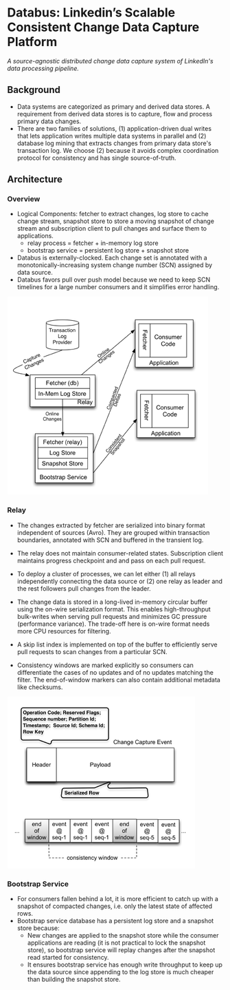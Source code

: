 # Databus: Linkedin’s Scalable Consistent Change Data Capture Platform

*A source-agnostic distributed change data capture system of LinkedIn's data processing pipeline.*

## Background

- Data systems are categorized as primary and derived data stores. A requirement from derived data stores is to capture, flow and process primary data changes.
- There are two families of solutions, (1) application-driven dual writes that lets application writes multiple data systems in parallel and  (2) database log mining that extracts changes from primary data store's transaction log. We choose (2) because it avoids complex coordination protocol for consistency and has single source-of-truth.

## Architecture

### Overview

- Logical Components: fetcher to extract changes, log store to cache change stream, snapshot store to store a moving snapshot of change stream and subscription client to pull changes and surface them to applications. 
  - relay process = fetcher + in-memory log store
  - bootstrap service = persistent log store + snapshot store
- Databus is externally-clocked. Each change set is annotated with a monotonically-increasing system change number (SCN) assigned by data source.
- Databus favors pull over push model because we need to keep SCN timelines for a large number consumers and it simplifies error handling.

![architecture](images/architecture.png)

### Relay

- The changes extracted by fetcher are serialized into binary format independent of sources (Avro). They are grouped within transaction boundaries, annotated with SCN and buffered in the transient log.

- The relay does not maintain consumer-related states. Subscription client maintains progress checkpoint and and pass on each pull request.
- To deploy a cluster of processes, we can let either (1) all relays independently connecting the data source or (2) one relay as leader and the rest followers pull changes from the leader.
- The change data is stored in a long-lived in-memory circular buffer using the on-wire serialization format. This enables high-throughput bulk-writes when serving pull requests and minimizes GC pressure (performance variance). The trade-off here is on-wire format needs more CPU resources for filtering.
- A skip list index is implemented on top of the buffer to efficiently serve pull requests to scan changes from a particular SCN.
- Consistency windows are marked explicitly so consumers can differentiate the cases of no updates and of no updates matching the filter. The end-of-window markers can also contain additional metadata like checksums.

![window](images/window.png)

### Bootstrap Service

- For consumers fallen behind a lot, it is more efficient to catch up with a snapshot of compacted changes, i.e. only the latest state of affected rows.
- Bootstrap service database has a persistent log store and a snapshot store because:
  - New changes are applied to the snapshot store while the consumer applications are reading (it is not practical to lock the snapshot store), so bootstrap service will replay changes after the snapshot read started for consistency.
  - It ensures bootstrap service has enough write throughput to keep up the data source since appending to the log store is much cheaper than building the snapshot store.

